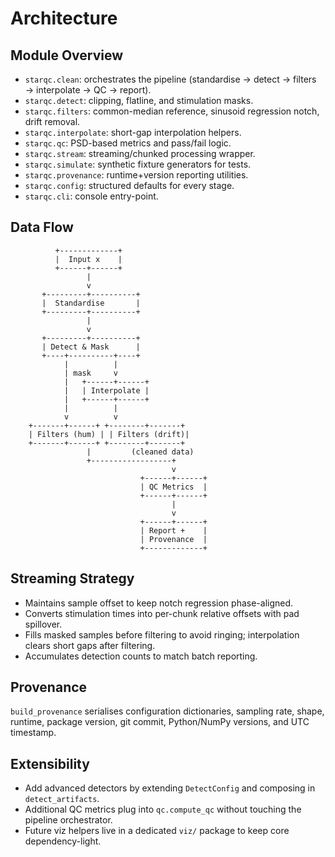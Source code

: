 ﻿# Architecture

## Module Overview
- `starqc.clean`: orchestrates the pipeline (standardise → detect → filters → interpolate → QC → report).
- `starqc.detect`: clipping, flatline, and stimulation masks.
- `starqc.filters`: common-median reference, sinusoid regression notch, drift removal.
- `starqc.interpolate`: short-gap interpolation helpers.
- `starqc.qc`: PSD-based metrics and pass/fail logic.
- `starqc.stream`: streaming/chunked processing wrapper.
- `starqc.simulate`: synthetic fixture generators for tests.
- `starqc.provenance`: runtime+version reporting utilities.
- `starqc.config`: structured defaults for every stage.
- `starqc.cli`: console entry-point.

## Data Flow
```
          +-------------+
          |  Input x    |
          +------+------+
                 |
                 v
       +---------+----------+
       |  Standardise       |
       +---------+----------+
                 |
                 v
       +---------+----------+
       | Detect & Mask      |
       +----+----------+----+
            |          |
            | mask     v
            |   +------+------+
            |   | Interpolate |
            |   +------+------+
            |          |
            v          v
    +-------+------+ +--------+-------+
    | Filters (hum) | | Filters (drift)|
    +-------+------+ +--------+-------+
                 |         (cleaned data)
                 +------------------+
                                    v
                             +------+------+
                             | QC Metrics  |
                             +------+------+
                                    |
                                    v
                             +------+------+
                             | Report +    |
                             | Provenance  |
                             +-------------+
```

## Streaming Strategy
- Maintains sample offset to keep notch regression phase-aligned.
- Converts stimulation times into per-chunk relative offsets with pad spillover.
- Fills masked samples before filtering to avoid ringing; interpolation clears short gaps after filtering.
- Accumulates detection counts to match batch reporting.

## Provenance
`build_provenance` serialises configuration dictionaries, sampling rate, shape, runtime, package version, git commit, Python/NumPy versions, and UTC timestamp.

## Extensibility
- Add advanced detectors by extending `DetectConfig` and composing in `detect_artifacts`.
- Additional QC metrics plug into `qc.compute_qc` without touching the pipeline orchestrator.
- Future viz helpers live in a dedicated `viz/` package to keep core dependency-light.
